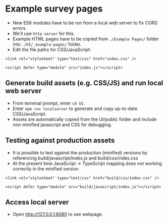 # Example survey pages
- New ES6 modules have to be run from a local web server to fix CORS errors.
- We'll use `http-server` for this.
- Example HTML pages have to be copied from `./Example Pages/` folder into `./UI/_example-pages/` folder.
- Edit the file paths for CSS/JavaScript:
```
<link rel="stylesheet" type="text/css" href="index.css" />

<script defer type="module" src="index.js"></script>
```

## Generate build assets (e.g. CSS/JS) and run local web server
- From terminal prompt, enter `cd UI`.
- Enter `npm run localserver` to generate and copy up-to-date CSS/JavaScript.
- Assets are automatically copied from the UI/public folder and include non-minified javascript and CSS for debugging.
## Testing against production assets
- It is possible to test against the production (minified) versions by referencing build/javascript/index.js and build/css/index.css
- At the present time JavaScript -> TypeScript mapping does not working correctly in the minified version
```
<link rel="stylesheet" type="text/css" href="build/css/index.css" />

<script defer type="module" src="build/javascript/index.js"></script>
```
## Access local server
- Open http://127.0.0.1:8080 to see webpage.
